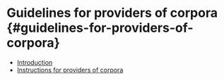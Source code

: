 # Guidelines for providers of corpora {#guidelines-for-providers-of-corpora}

* [Introduction](/guidelines_for_providers_of_corpora/introduction.md)
* [Instructions for providers of corpora](/guidelines_for_providers_of_corpora/instructions_for_providers_of_corpora.md)



